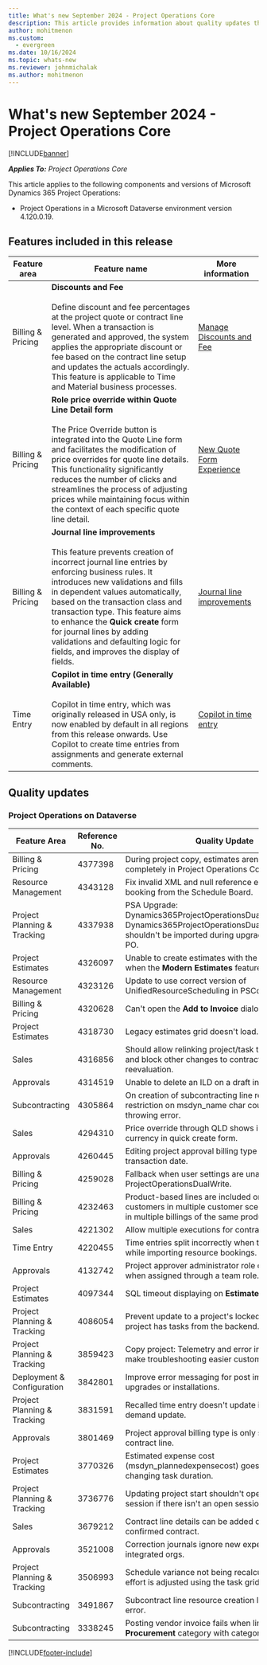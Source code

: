 ```yaml
---
title: What's new September 2024 - Project Operations Core
description: This article provides information about quality updates that are available in the Sept 2024 release of Microsoft Dynamics 365 Project Operations Core.
author: mohitmenon
ms.custom:
  - evergreen
ms.date: 10/16/2024
ms.topic: whats-new
ms.reviewer: johnmichalak
ms.author: mohitmenon
---
```


# What's new September 2024 - Project Operations Core

[!INCLUDE[banner](../../includes/banner.md)]

_**Applies To:** Project Operations Core_

This article applies to the following components and versions of Microsoft Dynamics 365 Project Operations:

- Project Operations in a Microsoft Dataverse environment version 4.120.0.19.

## Features included in this release

| **Feature area** | **Feature name** | **More information** |
| --- | --- | --- |
| Billing & Pricing |**Discounts and Fee** <br><br> Define discount and fee percentages at the project quote or contract line level. When a transaction is generated and approved, the system applies the appropriate discount or fee based on the contract line setup and updates the actuals accordingly. This feature is applicable to Time and Material business processes.| [Manage Discounts and Fee](../../pricing-costing/manage-discount-fee-calculations.md)|
| Billing & Pricing |**Role price override within Quote Line Detail form** <br><br> The Price Override button is integrated into the Quote Line form and facilitates the modification of price overrides for quote line details. This functionality significantly reduces the number of clicks and streamlines the process of adjusting prices while maintaining focus within the context of each specific quote line detail.| [New Quote Form Experience](../../sales/quotes-new-form.md)|
| Billing & Pricing |**Journal line improvements** <br><br> This feature prevents creation of incorrect journal line entries by enforcing business rules. It introduces new validations and fills in dependent values automatically, based on the transaction class and transaction type. This feature aims to enhance the **Quick create** form for journal lines by adding validations and defaulting logic for fields, and improves the display of fields.| [Journal line improvements](../../actuals/journal-line-improvements.md)|
| Time Entry |**Copilot in time entry (Generally Available)** <br><br> Copilot in time entry, which was originally released in USA only, is now enabled by default in all regions from this release onwards. Use Copilot to create time entries from assignments and generate external comments.|[Copilot in time entry](../../time/copilot-in-time-entry.md) |


## Quality updates

### Project Operations on Dataverse

| **Feature Area** | **Reference No.** | **Quality Update** |
| --- | --- | --- |
|Billing & Pricing|	4377398|	During project copy, estimates aren't getting copied completely in Project Operations Core org.|
|Resource Management|	4343128|	Fix invalid XML and null reference errors when booking from the Schedule Board.|
|Project Planning & Tracking|	4337938|	PSA Upgrade: Dynamics365ProjectOperationsDualWrite and Dynamics365ProjectOperationsDualWriteEntityMaps shouldn't be imported during upgrade from PSA to PO.|
|Project Estimates|	4326097|	Unable to create estimates with the future dates when the **Modern Estimates** feature is enabled.|
|Resource Management|	4323126|	Update to use correct version of UnifiedResourceScheduling in PSCore.|
|Billing & Pricing|	4320628|	Can't open the **Add to Invoice** dialog.|
|Project Estimates|	4318730|	Legacy estimates grid doesn't load.|
|Sales|	4316856|	Should allow relinking project/task to contract line and block other changes to contract line during reevaluation.|
|Approvals|	4314519|	Unable to delete an ILD on a draft invoice.|
|Subcontracting|	4305864|	On creation of subcontracting line resource, restriction on msdyn_name char count>100 throwing error.|
|Sales|	4294310|	Price override through QLD shows incorrect currency in quick create form.|
|Approvals|	4260445|	Editing project approval billing type alters journal line transaction date.|
|Billing & Pricing|	4259028|	Fallback when user settings are unavailable in ProjectOperationsDualWrite.|
|Billing & Pricing|	4232463|	Product-based lines are included on invoices for all customers in multiple customer scenarios, resulting in multiple billings of the same product.|
|Sales|	4221302|	Allow multiple executions for contract confirmation.|
|Time Entry|	4220455|	Time entries split incorrectly when the days overlap while importing resource bookings.|
|Approvals|	4132742|	Project approver administrator role doesn't work when assigned through a team role.|
|Project Estimates|	4097344|	SQL timeout displaying on **Estimates** tab.|
|Project Planning & Tracking|	4086054|	Prevent update to a project's locked fields if the project has tasks from the backend.|
|Project Planning & Tracking|	3859423|	Copy project: Telemetry and error improvements to make troubleshooting easier customers.|
|Deployment & Configuration|	3842801|	Improve error messaging for post import during upgrades or installations.|
|Project Planning & Tracking|	3831591|	Recalled time entry doesn't update in WBS with on-demand update.|
|Approvals|	3801469|	Project approval billing type is only set with linked contract line.|
|Project Estimates|	3770326|	Estimated expense cost (msdyn_plannedexpensecost) goes negative when changing task duration.|
|Project Planning & Tracking|	3736776|	Updating project start shouldn't open project session if there isn't an open session.|
|Sales|	3679212|	Contract line details can be added or updated on a confirmed contract.|
|Approvals|	3521008|	Correction journals ignore new expense category on integrated orgs.|
|Project Planning & Tracking|	3506993|	Schedule variance not being recalculated after task effort is adjusted using the task grid.|
|Subcontracting|	3491867|	Subcontract line resource creation leads to script error.|
|Subcontracting|	3338245|	Posting vendor invoice fails when lines include the **Procurement** category with category type **Item**. |

[!INCLUDE[footer-include](../../includes/footer-banner.md)]
